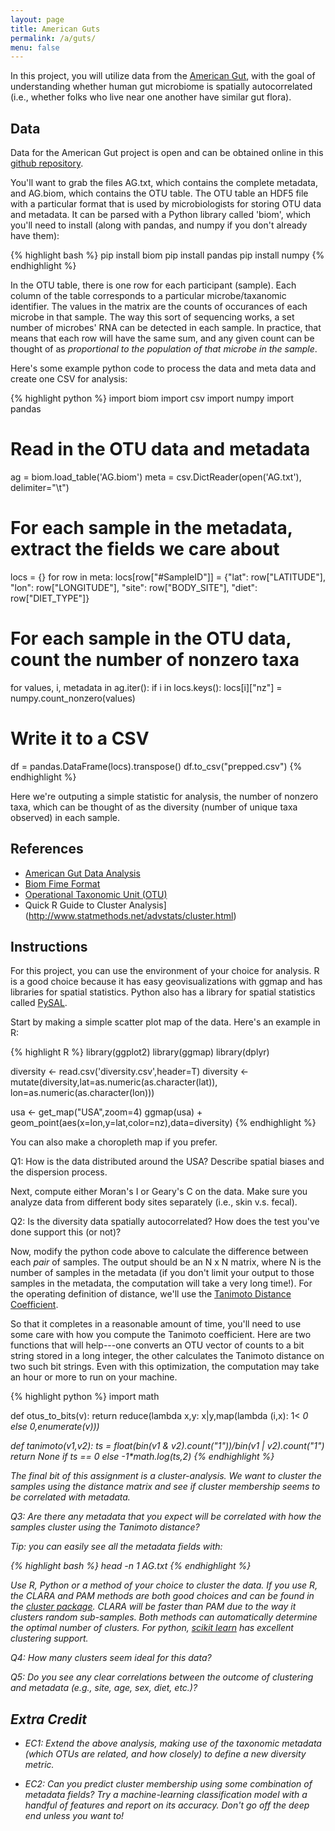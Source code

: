 ```yaml
---
layout: page
title: American Guts
permalink: /a/guts/
menu: false
---
```


In this project, you will utilize data from the [American Gut](http://americangut.org), with the goal of understanding
whether human gut microbiome is spatially autocorrelated (i.e., whether folks who live near one another have similar
gut flora).

## Data

Data for the American Gut project is open and can be obtained online in this [github repository](https://github.com/biocore/American-Gut/tree/master/data/AG).

You'll want to grab the files AG.txt, which contains the complete metadata, and AG.biom, which contains the OTU table. The OTU table an HDF5 file with
a particular format that is used by microbiologists for storing OTU data and metadata. It can be parsed with a Python library called 'biom', which you'll
need to install (along with pandas, and numpy if you don't already have them):

{% highlight bash %}
pip install biom
pip install pandas
pip install numpy
{% endhighlight %}

In the OTU table, there is one row for each participant (sample). Each column of the table corresponds to a particular microbe/taxanomic identifier. The values
in the matrix are the counts of occurances of each microbe in that sample. The way this sort of sequencing works, a set number of microbes' RNA can be detected
in each sample. In practice, that means that each row will have the same sum, and any given count can be thought of as *proportional to the population of that
microbe in the sample*.

Here's some example python code to process the data and meta data and create one CSV for analysis:

{% highlight python %}
import biom
import csv
import numpy
import pandas

# Read in the OTU data and metadata
ag = biom.load_table('AG.biom')
meta = csv.DictReader(open('AG.txt'), delimiter="\t")

# For each sample in the metadata, extract the fields we care about
locs = {}
for row in meta:
    locs[row["#SampleID"]] = {"lat": row["LATITUDE"],
                              "lon": row["LONGITUDE"],
                              "site": row["BODY_SITE"],
                              "diet": row["DIET_TYPE"]}

# For each sample in the OTU data, count the number of nonzero taxa
for values, i, metadata in ag.iter():
    if i in locs.keys():
      locs[i]["nz"] = numpy.count_nonzero(values)

# Write it to a CSV
df = pandas.DataFrame(locs).transpose()
df.to_csv("prepped.csv")
{% endhighlight %}

Here we're outputing a simple statistic for analysis, the number of nonzero taxa, which can be thought of as the diversity (number of unique taxa observed) in each sample.
 
## References

  * [American Gut Data Analysis](http://americangut.org/?p=189)
  * [Biom Fime Format](http://biom-format.org/documentation/index.html)
  * [Operational Taxonomic Unit (OTU)](https://en.wikipedia.org/wiki/Operational_taxonomic_unit)
  * Quick R Guide to Cluster Analysis](http://www.statmethods.net/advstats/cluster.html)

## Instructions

For this project, you can use the environment of your choice for analysis. R is a good choice because it has easy geovisualizations with ggmap and has libraries for spatial statistics. Python also has a library for spatial statistics called [PySAL](http://pysal.readthedocs.org/en/latest/users/tutorials/autocorrelation.html).

Start by making a simple scatter plot map of the data. Here's an example in R:

{% highlight R %}
library(ggplot2)
library(ggmap)
library(dplyr)

diversity <- read.csv('diversity.csv',header=T)
diversity <- mutate(diversity,lat=as.numeric(as.character(lat)),
                    lon=as.numeric(as.character(lon)))

usa <- get_map("USA",zoom=4)
ggmap(usa) + geom_point(aes(x=lon,y=lat,color=nz),data=diversity)
{% endhighlight %}

You can also make a choropleth map if you prefer.

Q1: How is the data distributed around the USA? Describe spatial biases and the dispersion process.

Next, compute either Moran's I or Geary's C on the data. Make sure you analyze data from different body sites separately (i.e., skin v.s. fecal).

Q2: Is the diversity data spatially autocorrelated? How does the test you've done support this (or not)?

Now, modify the python code above to calculate the difference between each *pair* of samples. The output should be an N x N matrix, where N is the number of samples in the metadata (if you don't limit your output to those samples in the metadata, the computation will take a very long time!). For the operating definition of distance, we'll use the [Tanimoto Distance Coefficient](https://en.wikipedia.org/wiki/Jaccard_index#Tanimoto.27s_definitions_of_similarity_and_distance).

So that it completes in a reasonable amount of time, you'll need to use some care with how you compute the Tanimoto coefficient. Here are two functions that will help---one converts an OTU vector of counts to a bit string stored in a long integer, the other calculates the Tanimoto distance on two such bit strings. Even with this optimization, the computation may take an hour or more to run on your machine.

{% highlight python %}
import math

def otus_to_bits(v):
  return reduce(lambda x,y: x|y,map(lambda (i,x): 1<<i if x > 0 else 0,enumerate(v)))

def tanimoto(v1,v2):
  ts = float(bin(v1 & v2).count("1"))/bin(v1 | v2).count("1")
  return None if ts == 0 else -1*math.log(ts,2)
{% endhighlight %}

The final bit of this assignment is a cluster-analysis. We want to cluster the samples using the distance matrix and see if cluster membership seems to be correlated with metadata.

Q3: Are there any metadata that you expect will be correlated with how the samples cluster using the Tanimoto distance?

Tip: you can easily see all the metadata fields with:

{% highlight bash %}
head -n 1 AG.txt
{% endhighlight %}

Use R, Python or a method of your choice to cluster the data. If you use R, the CLARA and PAM methods are both good choices and can be found in the [cluster package](https://cran.r-project.org/web/packages/cluster/cluster.pdf). CLARA will be faster than PAM due to the way it clusters random sub-samples. Both methods can automatically determine the optimal number of clusters. For python, [scikit learn](http://scikit-learn.org/stable/modules/clustering.html) has excellent clustering support.

Q4: How many clusters seem ideal for this data? 

Q5: Do you see any clear correlations between the outcome of clustering and metadata (e.g., site, age, sex, diet, etc.)? 

## Extra Credit

* EC1: Extend the above analysis, making use of the taxonomic metadata (which OTUs are related, and how closely) to define a new diversity metric.

* EC2: Can you predict cluster membership using some combination of metadata fields? Try a machine-learning classification model with a handful of features and report on its accuracy. Don't go off the deep end unless you want to!
